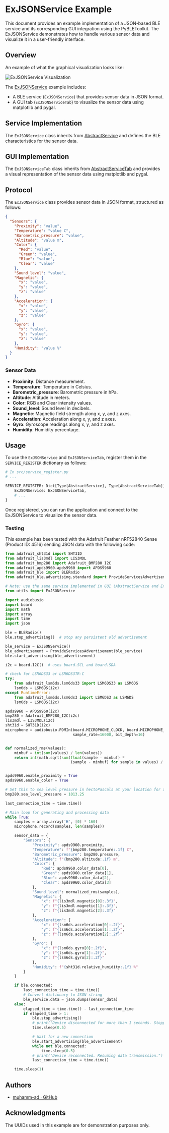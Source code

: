 # ExJSONService Example

This document provides an example implementation of a JSON-based BLE service and its corresponding GUI integration using the PyBLEToolkit. The ExJSONService demonstrates how to handle various sensor data and visualize it in a user-friendly interface.

## Overview

An example of what the graphical visualization looks like:

![ExJSONService Visualization](json_service_exemple.png)

The [ExJSONService](../../src/exemples/ble_json_service.py) example includes:
- A BLE service (`ExJSONService`) that provides sensor data in JSON format.
- A GUI tab (`ExJSONServiceTab`) to visualize the sensor data using matplotlib and pygal.

## Service Implementation

The `ExJSONService` class inherits from [AbstractService](src/abstract_service.py) and defines the BLE characteristics for the sensor data.

## GUI Implementation

The `ExJSONServiceTab` class inherits from [AbstractServiceTab](src/abstract_service_tab.py) and provides a visual representation of the sensor data using matplotlib and pygal.

## Protocol

The `ExJSONService` class provides sensor data in JSON format, structured as follows:

```json
{
  "Sensors": {
    "Proximity": "value",
    "Temperature": "value C",
    "Barometric_pressure": "value",
    "Altitude": "value m",
    "Color": {
      "Red": "value",
      "Green": "value",
      "Blue": "value",
      "Clear": "value"
    },
    "Sound_level": "value",
    "Magnetic": {
      "x": "value",
      "y": "value",
      "z": "value"
    },
    "Acceleration": {
      "x": "value",
      "y": "value",
      "z": "value"
    },
    "Gyro": {
      "x": "value",
      "y": "value",
      "z": "value"
    },
    "Humidity": "value %"
  }
}
```

### Sensor Data

- **Proximity**: Distance measurement.
- **Temperature**: Temperature in Celsius.
- **Barometric_pressure**: Barometric pressure in hPa.
- **Altitude**: Altitude in meters.
- **Color**: RGB and Clear intensity values.
- **Sound_level**: Sound level in decibels.
- **Magnetic**: Magnetic field strength along x, y, and z axes.
- **Acceleration**: Acceleration along x, y, and z axes.
- **Gyro**: Gyroscope readings along x, y, and z axes.
- **Humidity**: Humidity percentage.

## Usage

To use the `ExJSONService` and `ExJSONServiceTab`, register them in the `SERVICE_REGISTER` dictionary as follows:

```python
# In src/service_register.py
# ...

SERVICE_REGISTER: Dict[Type[AbstractService], Type[AbstractServiceTab]] = {
    ExJSONService: ExJSONServiceTab,
    # ...
}
```

Once registered, you can run the application and connect to the ExJSONService to visualize the sensor data.

### Testing

This example has been tested with the Adafruit Feather nRF52840 Sense (Product ID: 4516) sending JSON data with the following code:

```python
from adafruit_sht31d import SHT31D
from adafruit_lis3mdl import LIS3MDL
from adafruit_bmp280 import Adafruit_BMP280_I2C
from adafruit_apds9960.apds9960 import APDS9960
from adafruit_ble import BLERadio
from adafruit_ble.advertising.standard import ProvideServicesAdvertisement

# Note: use the same service implemented in GUI (AbstractService and ExJSONService)
from utils import ExJSONService

import audiobusio
import board
import math
import array
import time
import json

ble = BLERadio()
ble.stop_advertising()  # stop any persistent old advertisement

ble_service = ExJSONService()
ble_advertisement = ProvideServicesAdvertisement(ble_service)
ble.start_advertising(ble_advertisement)

i2c = board.I2C()  # uses board.SCL and board.SDA

# check for LSM6DS33 or LSM6DS3TR-C
try:
    from adafruit_lsm6ds.lsm6ds33 import LSM6DS33 as LSM6DS
    lsm6ds = LSM6DS(i2c)
except RuntimeError:
    from adafruit_lsm6ds.lsm6ds3 import LSM6DS3 as LSM6DS
    lsm6ds = LSM6DS(i2c)

apds9960 = APDS9960(i2c)
bmp280 = Adafruit_BMP280_I2C(i2c)
lis3mdl = LIS3MDL(i2c)
sht31d = SHT31D(i2c)
microphone = audiobusio.PDMIn(board.MICROPHONE_CLOCK, board.MICROPHONE_DATA,
                              sample_rate=16000, bit_depth=16)


def normalized_rms(values):
    minbuf = int(sum(values) / len(values))
    return int(math.sqrt(sum(float(sample - minbuf) *
                             (sample - minbuf) for sample in values) / len(values)))


apds9960.enable_proximity = True
apds9960.enable_color = True

# Set this to sea level pressure in hectoPascals at your location for accurate altitude reading.
bmp280.sea_level_pressure = 1013.25

last_connection_time = time.time()

# Main loop for generating and processing data
while True:
    samples = array.array('H', [0] * 160)
    microphone.record(samples, len(samples))

    sensor_data = {
        "Sensors": {
            "Proximity": apds9960.proximity,
            "Temperature": f"{bmp280.temperature:.1f} C",
            "Barometric_pressure": bmp280.pressure,
            "Altitude": f"{bmp280.altitude:.1f} m",
            "Color": {
                "Red": apds9960.color_data[0],
                "Green": apds9960.color_data[1],
                "Blue": apds9960.color_data[2],
                "Clear": apds9960.color_data[3]
            },
            "Sound_level": normalized_rms(samples),
            "Magnetic": {
                "x": f"{lis3mdl.magnetic[0]:.3f}",
                "y": f"{lis3mdl.magnetic[1]:.3f}",
                "z": f"{lis3mdl.magnetic[2]:.3f}"
            },
            "Acceleration": {
                "x": f"{lsm6ds.acceleration[0]:.2f}",
                "y": f"{lsm6ds.acceleration[1]:.2f}",
                "z": f"{lsm6ds.acceleration[2]:.2f}"
            },
            "Gyro": {
                "x": f"{lsm6ds.gyro[0]:.2f}",
                "y": f"{lsm6ds.gyro[1]:.2f}",
                "z": f"{lsm6ds.gyro[2]:.2f}"
            },
            "Humidity": f"{sht31d.relative_humidity:.1f} %"
        }
    }

    if ble.connected:
        last_connection_time = time.time()
        # Convert dictionary to JSON string
        ble_service.data = json.dumps(sensor_data)
    else:
        elapsed_time = time.time() - last_connection_time
        if elapsed_time > 1:
            ble.stop_advertising()
            # print("Device disconnected for more than 1 seconds. Stopping advertisement.")
            time.sleep(0.5)

            # Wait for a new connection
            ble.start_advertising(ble_advertisement)
            while not ble.connected:
                time.sleep(0.5)
            # print("Device reconnected. Resuming data transmission.")
            last_connection_time = time.time()

    time.sleep(1)
```

## Authors

- [muhamm-ad · GitHub](https://github.com/muhamm-ad)

## Acknowledgments

The UUIDs used in this example are for demonstration purposes only.